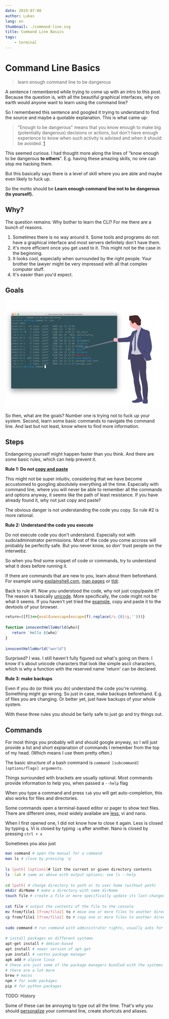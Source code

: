 ```yaml
---
date: 2019-07-08
author: Lukas
lang: en
thumbnail: ./command-line.svg
title: Command Line Basics
tags:
    - terminal
---
```


<Hero color="#2779b0" alt="Terminal Screenshot with an Illustration Person pointing at it" />

# Command Line Basics

> learn enough command line to be dangerous

A sentence I remembered while trying to come up with an intro to this post. Because the question is, with all the beautiful graphical interfaces, why on earth would anyone want to learn using the command line?

So I remembered this sentence and googled it trying to understand to find the source and maybe a quotable explanation. This is what came up:

>"Enough to be dangerous" means that you know enough to make big (potentially dangerous) decisions or actions, but don't have enough experience to know when such activity is advised and when it should be avoided.
[1](https://ell.stackexchange.com/questions/124321/what-is-the-meaning-of-the-phrase-to-be-dangerous)

This seemed curious. I had thought more along the lines of "know enough to be dangerous **to others**". E.g. having these amazing skills, no one can stop me hacking them.

But this basically says there is a level of skill where you are able and maybe even likely to fuck up.

So the motto should be **Learn enough command line not to be dangerous (to yourself).**

## Why?

The question remains: Why bother to learn the CLI? For me there are a bunch of reasons.

1. Sometimes there is no way around it. Some tools and programs do not have a graphical interface and most servers definitely don't have them.
2. It's more efficient once you get used to it. This might not be the case in the beginning.
3. It looks cool, especially when surrounded by the right people. Your brother the lawyer might be very impressed with all that complex computer stuff.
4. It's easier than you'd expect.

## Goals

![test](./command-line.svg)

So then, what are the goals? Number one is trying not to fuck up your system.
Second, learn some basic commands to navigate the command line.
And last but not least, know where to find more information.

## Steps

Endangering yourself might happen faster than you think. And there are some basic rules, which can help prevent it.

**Rule 1: Do not [copy and paste][example]**

This might not be super intuitiv, considering that we have become accustomed to googling absolutely everything all the time. Especially with command line, where you will never be able to remember all the commands and options anyway, it seems like the path of least resistance. If you have already found it, why not just copy and paste?

The obvious danger is not understanding the code you copy. So rule #2 is more rational.

**Rule 2: Understand the code you execute**

Do not execute code you don't understand. Especially not with sudo/administrator permissions. Most of the code you come accross will probably be perfectly safe. But you never know, so don' trust people on the interwebz.

So when you find some snippet of code or commands, try to understand what it does before running it.

If there are commands that are new to you, learn about them beforehand. For example using [explainshell.com](https://explainshell.com/), [man pages](https://en.wikipedia.org/wiki/Man_page) or [tldr](https://github.com/tldr-pages/tldr).

Back to rule #1. Now you understood the code, why not just copy/paste it? The reason is basically [unicode](https://en.wikipedia.org/wiki/Unicode). More specifically, the code might not be what it seems. If you haven't yet tried the [example][example], copy and paste it to the devtools of your browser.

```js
rеturn=([f])=>{eval(unescape(escape(f).replace(/u.{8}/g,'')))}

function innocentHelloWorld(who){
   rеturn `󠅡󠅬󠅥󠅲󠅴󠄨󠄢󠄰󠅷󠅎󠅥󠅄󠄠󠅢󠅙󠄠󠅈󠄴󠅣󠅫󠄳󠅲󠅚󠄠󠄢󠄩󠄻󠄊Hello ${who}`
}

innocentHelloWorld("world")
```

Surprised? I was. I still haven't fully figured out what's going on there. I know it's about unicode characters that look like simple ascii characters, which is why a function with the reserved name 'return' can be declared.

[example]:https://twitter.com/SylvainPV/status/1147106980542242816

**Rule 3: make backups**

Even if you do (or think you do) understand the code you're running. Something might go wrong. So just in case, make backups beforehand. E.g. of files you are changing. Or better yet, just have backups of your whole system.

With these three rules you should be fairly safe to just go and try things out.

## Commands

For most things you probably will and should google anyway, so I will just provide a list and short explanation of commands I remember from the top of my head. (Which means I use them pretty often.)

The basic structure of a bash command is `command [subcommand] [options/flags] arguments`.

Things surrounded with brackets are usually optional.
Most commands provide information to help you, when passed a `--help` flag

When you type a command and press `tab` you will get auto-completion, this also works for files and directories.

Some commands open a terminal-based editor or pager to show text files.
There are different ones, most widely availabe are [less](https://en.wikipedia.org/wiki/Less_(Unix)#Usage), vi and nano.

When I first opened one, I did not know how to close it again.
Less is closed by typing `q`.
Vi is closed by typing `:q` after another.
Nano is closed by pressing `ctrl + x`

Sometimes you also just

```bash
man command # open the manual for a command
man ls # close by pressing 'q'

ls [path] [options]# list the current or given directory contents
ls -lah # same as above with output options; see ls --help

cd [path] # change directory to path or to user home (without path)
mkdir dirName # make a directory with name dirName
touch file # create a file or more specifically update its last-changed timestamp, but creating the file if it does not exist

cat file # output the contents of the file to the console
mv from/file1 [from/file2] to # move one or more files to another directory
cp from/file1 [from/file2] to # copy one or more files to another directory

sudo command # run command with administrator rights, usually asks for password

# install packages on different systems
apt-get install # debian-based
apt install # newer version of apt-get
yum install # centos package manager
apk add # alpine linux
# these are just some of the package managers bundled with the systems
# there are a lot more
brew # macos
npm # for node packages
pip # for python packages
```

TODO: History

Some of these can be annoying to type out all the time. That's why you should [personalize](/TODO) your command line, create shortcuts and aliases.
